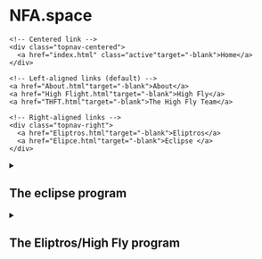 # NFA.space
<!DOCTYPE html>
<head>
  <link rel="stylesheet" href="Untitled-1.css">
<title>
The journey
</title>
</head>
<body>
    <!-- Top navigation -->
<div class="topnav">

    <!-- Centered link -->
    <div class="topnav-centered">
      <a href="index.html" class="active"target="-blank">Home</a>
    </div>
  
    <!-- Left-aligned links (default) -->
    <a href="About.html"target="-blank">About</a>
    <a href="High Flight.html"target="-blank">High Fly</a>
    <a href="THFT.html"target="-blank">The High Fly Team</a>
  
    <!-- Right-aligned links -->
    <div class="topnav-right">
      <a href="Eliptros.html"target="-blank">Eliptros</a>
      <a href="Elipce.html"target="-blank">Eclipse </a>
    </div>
  </div>
 <!--DONT EDIT-->
 <details>
   <summary>
    <h2>
      The eclipse program
     </h2>
   </summary>
   <img src="Tvc.jpg" alt="Tvc"width="250"height="200"align="right">
     <div>
   <p>
    The eclipse program is a program researching thrust vectoring at the model 
    <br>rockert scale. The program is trying to lower the cost of manufacturing 
    such rocket. <br>For everyday people to learn and have fun.
  </p>
  
 </details>
 <div>
    <details>
      <summary>
        <h2>
          The Eliptros/High Fly program
        </h2>
      </summary>
      <div>
        <p>
        The eclipse program is a program researches cheaper heatsheald altenatives to 
        <br>bring down the cost of reusable heat shaelds & reusable capsules.
        </p>
        <div>
        <img src="Heat Sheald.jpg" alt="Heat"width="300"height="200"align="left">
        <div>
    </details>


  <h2>

  </h2>




</body>
</html>
